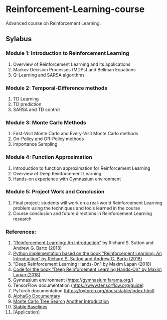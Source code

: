 # Reinforcement-Learning-course
Advanced course on Reinforcement Learning.


## Sylabus

### Module 1: Introduction to Reinforcement Learning

1. Overview of Reinforcement Learning and its applications
1. Markov Decision Processes (MDPs) and Bellman Equations
1. Q-Learning and SARSA algorithms

### Module 2: Temporal-Difference methods

1. TD Learning
2. TD prediction
3. SARSA and TD control

### Module 3: Monte Carlo Methods

1. First-Visit Monte Carlo and Every-Visit Monte Carlo methods
1. On-Policy and Off-Policy methods
1. Importance Sampling

### Module 4: Function Approximation

1. Introduction to function approximation for Reinforcement Learning
1. Overview of Deep Reinforcement Learning
1. Hands-on experience with Gymnasium environment

### Module 5: Project Work and Conclusion

1. Final project: students will work on a real-world Reinforcement Learning problem using the techniques and tools learned in the course
1. Course conclusion and future directions in Reinforcement Learning research

### References:

1. ["Reinforcement Learning: An Introduction"](https://mega.nz/file/PRYgTQZS#mDQlM1ztv_WYiSQhvBbPI6k2aSaQnq5Jm796H9F9PMk) by Richard S. Sutton and Andrew G. Barto (2018)
1. [Python implementation based on the book "Reinforcement Learning: An Introduction" by Richard S. Sutton and Andrew G. Barto (2018)](https://github.com/ShangtongZhang/reinforcement-learning-an-introduction) 
1. "Deep Reinforcement Learning Hands-On" by Maxim Lapan (2018)
1. [Code for the book "Deep Reinforcement Learning Hands-On" by Maxim Lapan (2018)](https://github.com/PacktPublishing/Deep-Reinforcement-Learning-Hands-On-Second-Edition)
1. Gymnasium environment (https://gymnasium.farama.org/)
1. TensorFlow documentation (https://www.tensorflow.org/guide)
1. PyTorch documentation (https://pytorch.org/docs/stable/index.html)
1. [AlphaGo Documentary](https://www.youtube.com/watch?v=WXuK6gekU1Y)
1. [Monte Carlo Tree Search](https://en.wikipedia.org/wiki/Monte_Carlo_tree_search) [Another Introduction](https://int8.io/monte-carlo-tree-search-beginners-guide/#Policy_network_training_in_Alpha_Go_and_Alpha_Zero)
2. [Stable Baselines](https://stable-baselines.readthedocs.io/en/master/guide/quickstart.html)
3. [Application]

